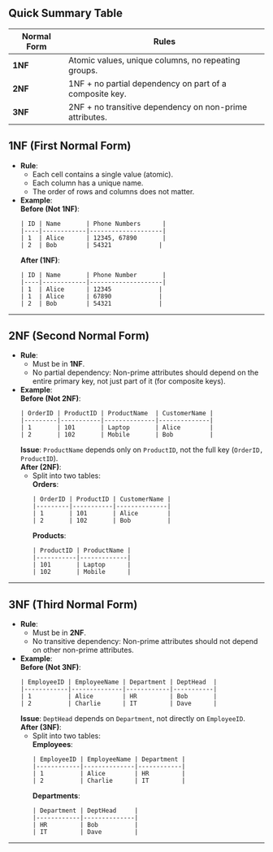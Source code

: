 ## **Quick Summary Table**

| **Normal Form** | **Rules**                                               |
| --------------- | ------------------------------------------------------- |
| **1NF**         | Atomic values, unique columns, no repeating groups.     |
| **2NF**         | 1NF + no partial dependency on part of a composite key. |
| **3NF**         | 2NF + no transitive dependency on non-prime attributes. |
## **1NF (First Normal Form)**
- **Rule**:  
  - Each cell contains a single value (atomic).  
  - Each column has a unique name.  
  - The order of rows and columns does not matter.  
- **Example**:  
  **Before (Not 1NF)**:
  ```
  | ID | Name       | Phone Numbers      |
  |----|------------|--------------------|
  | 1  | Alice      | 12345, 67890       |
  | 2  | Bob        | 54321             |
  ```
  **After (1NF)**:  
  ```
  | ID | Name       | Phone Number       |
  |----|------------|--------------------|
  | 1  | Alice      | 12345             |
  | 1  | Alice      | 67890             |
  | 2  | Bob        | 54321             |
  ```

---
## **2NF (Second Normal Form)**
- **Rule**:  
  - Must be in **1NF**.  
  - No partial dependency: Non-prime attributes should depend on the entire primary key, not just part of it (for composite keys).  
- **Example**:  
  **Before (Not 2NF)**:  
  ```
  | OrderID | ProductID | ProductName  | CustomerName |
  |---------|-----------|--------------|--------------|
  | 1       | 101       | Laptop       | Alice        |
  | 2       | 102       | Mobile       | Bob          |
  ```
  **Issue**: `ProductName` depends only on `ProductID`, not the full key (`OrderID, ProductID`).  
  **After (2NF)**:  
  - Split into two tables:  
    **Orders**:  
    ```
    | OrderID | ProductID | CustomerName |
    |---------|-----------|--------------|
    | 1       | 101       | Alice        |
    | 2       | 102       | Bob          |
    ```
    **Products**:  
    ```
    | ProductID | ProductName |
    |-----------|-------------|
    | 101       | Laptop      |
    | 102       | Mobile      |
    ```

---

## **3NF (Third Normal Form)**
- **Rule**:  
  - Must be in **2NF**.  
  - No transitive dependency: Non-prime attributes should not depend on other non-prime attributes.  
- **Example**:  
  **Before (Not 3NF)**:  
  ```
  | EmployeeID | EmployeeName | Department | DeptHead  |
  |------------|--------------|------------|-----------|
  | 1          | Alice        | HR         | Bob       |
  | 2          | Charlie      | IT         | Dave      |
  ```
  **Issue**: `DeptHead` depends on `Department`, not directly on `EmployeeID`.  
  **After (3NF)**:  
  - Split into two tables:  
    **Employees**:  
    ```
    | EmployeeID | EmployeeName | Department |
    |------------|--------------|------------|
    | 1          | Alice        | HR         |
    | 2          | Charlie      | IT         |
    ```
    **Departments**:  
    ```
    | Department | DeptHead     |
    |------------|--------------|
    | HR         | Bob          |
    | IT         | Dave         |
    ```

---
